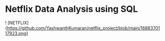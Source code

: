 # Netflix Data Analysis using SQL
! [NETFLIX] {https://github.com/YashwanthKumaran/netflix_project/blob/main/1688370117923.png}

